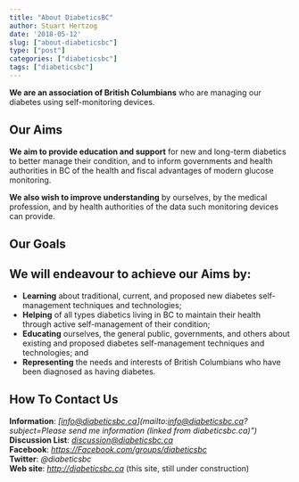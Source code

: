 ```yaml
---
title: "About DiabeticsBC"
author: Stuart Hertzog
date: '2018-05-12'
slug: ["about-diabeticsbc"]
type: ["post"]
categories: ["diabeticsbc"]
tags: ["diabeticsbc"]
---
```


**We are an association of British Columbians** who are managing our diabetes using self-monitoring devices.

## Our Aims

**We aim to provide education and support** for new and long-term diabetics to better manage their condition, and to inform governments and health authorities in BC of the health and fiscal advantages of modern glucose monitoring.

**We also wish to improve understanding** by ourselves, by the medical profession, and by health authorities of the data such monitoring devices can provide.

## Our Goals
## 
## We will endeavour to achieve our Aims by:

* **Learning** about traditional, current, and proposed new diabetes self-management techniques and technologies;
* **Helping** of all types diabetics living in BC to maintain their health through active self-management of their condition;
* **Educating** ourselves, the general public, governments, and others about existing and proposed diabetes self-management techniques and technologies; and
* **Representing** the needs and interests of British Columbians who have been diagnosed as having diabetes.

## How To Contact Us

**Information**: *[info@diabeticsbc.ca](mailto:info@diabeticsbc.ca?subject=Please send me information (linked from diabeticsbc.ca)")*  
**Discussion List**: *[discussion@diabeticsbc.ca](http://diabeticsbc.ca/mailman/listinfo/discussion_diabeticsbc.ca)*  
**Facebook**: *https://Facebook.com/groups/diabeticsbc*  
**Twitter**: *@diabeticsbc*  
**Web site**: *http://diabeticsbc.ca*  (this site, still under construction)

